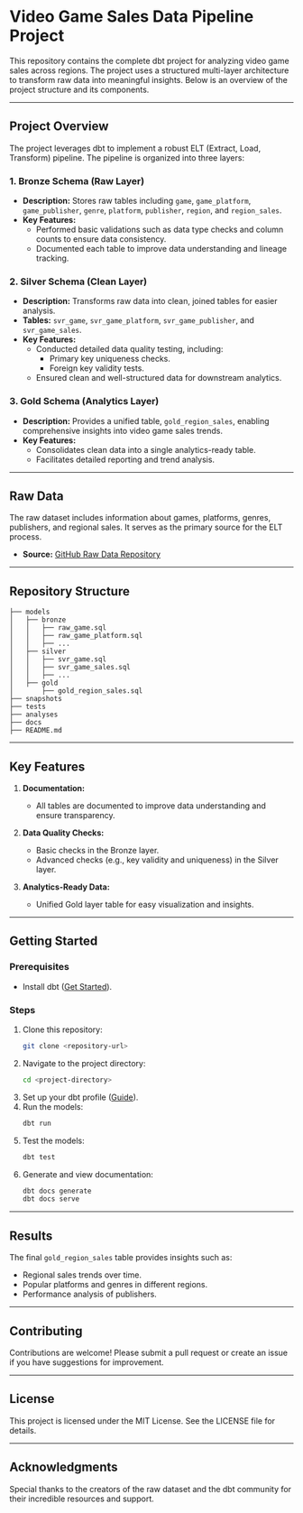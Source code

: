 # Video Game Sales Data Pipeline Project

This repository contains the complete dbt project for analyzing video game sales across regions. The project uses a structured multi-layer architecture to transform raw data into meaningful insights. Below is an overview of the project structure and its components.

---

## Project Overview

The project leverages dbt to implement a robust ELT (Extract, Load, Transform) pipeline. The pipeline is organized into three layers:

### 1. **Bronze Schema (Raw Layer)**
- **Description:** Stores raw tables including `game`, `game_platform`, `game_publisher`, `genre`, `platform`, `publisher`, `region`, and `region_sales`.
- **Key Features:**
  - Performed basic validations such as data type checks and column counts to ensure data consistency.
  - Documented each table to improve data understanding and lineage tracking.

### 2. **Silver Schema (Clean Layer)**
- **Description:** Transforms raw data into clean, joined tables for easier analysis.
- **Tables:** `svr_game`, `svr_game_platform`, `svr_game_publisher`, and `svr_game_sales`.
- **Key Features:**
  - Conducted detailed data quality testing, including:
    - Primary key uniqueness checks.
    - Foreign key validity tests.
  - Ensured clean and well-structured data for downstream analytics.

### 3. **Gold Schema (Analytics Layer)**
- **Description:** Provides a unified table, `gold_region_sales`, enabling comprehensive insights into video game sales trends.
- **Key Features:**
  - Consolidates clean data into a single analytics-ready table.
  - Facilitates detailed reporting and trend analysis.

---

## Raw Data

The raw dataset includes information about games, platforms, genres, publishers, and regional sales. It serves as the primary source for the ELT process.

- **Source:** [GitHub Raw Data Repository](#)

---

## Repository Structure

```
├── models
│   ├── bronze
│   │   ├── raw_game.sql
│   │   ├── raw_game_platform.sql
│   │   ├── ...
│   ├── silver
│   │   ├── svr_game.sql
│   │   ├── svr_game_sales.sql
│   │   ├── ...
│   ├── gold
│       ├── gold_region_sales.sql
├── snapshots
├── tests
├── analyses
├── docs
├── README.md
```

---

## Key Features

1. **Documentation:**
   - All tables are documented to improve data understanding and ensure transparency.

2. **Data Quality Checks:**
   - Basic checks in the Bronze layer.
   - Advanced checks (e.g., key validity and uniqueness) in the Silver layer.

3. **Analytics-Ready Data:**
   - Unified Gold layer table for easy visualization and insights.

---

## Getting Started

### Prerequisites
- Install dbt ([Get Started](https://docs.getdbt.com/docs/introduction)).

### Steps
1. Clone this repository:
   ```bash
   git clone <repository-url>
   ```
2. Navigate to the project directory:
   ```bash
   cd <project-directory>
   ```
3. Set up your dbt profile ([Guide](https://docs.getdbt.com/docs/profiles.yml)).
4. Run the models:
   ```bash
   dbt run
   ```
5. Test the models:
   ```bash
   dbt test
   ```
6. Generate and view documentation:
   ```bash
   dbt docs generate
   dbt docs serve
   ```

---

## Results

The final `gold_region_sales` table provides insights such as:
- Regional sales trends over time.
- Popular platforms and genres in different regions.
- Performance analysis of publishers.

---

## Contributing

Contributions are welcome! Please submit a pull request or create an issue if you have suggestions for improvement.

---

## License

This project is licensed under the MIT License. See the LICENSE file for details.

---

## Acknowledgments

Special thanks to the creators of the raw dataset and the dbt community for their incredible resources and support.

